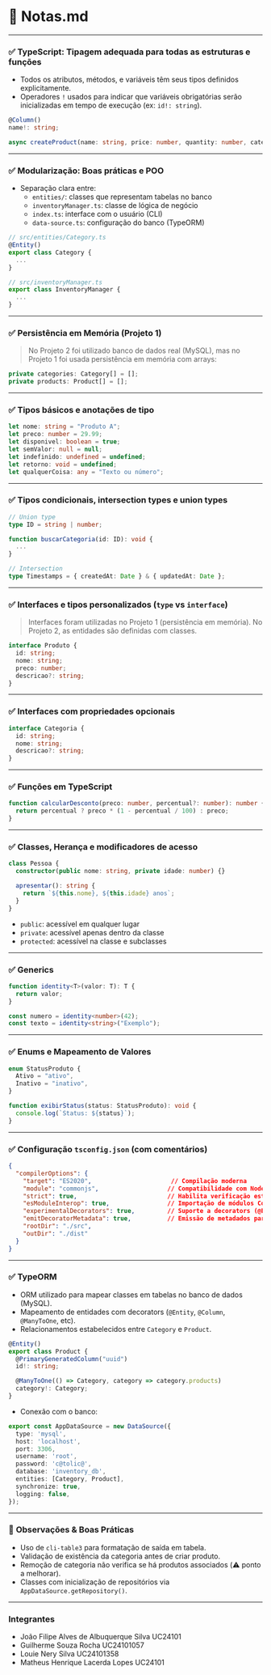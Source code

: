 # 📘 Notas.md

---

### ✅ **TypeScript: Tipagem adequada para todas as estruturas e funções**

- Todos os atributos, métodos, e variáveis têm seus tipos definidos explicitamente.
- Operadores `!` usados para indicar que variáveis obrigatórias serão inicializadas em tempo de execução (ex: `id!: string`).

```ts
@Column()
name!: string;

async createProduct(name: string, price: number, quantity: number, categoryId: string): Promise<void> { ... }
```

---

### ✅ **Modularização: Boas práticas e POO**

- Separação clara entre:
  - `entities/`: classes que representam tabelas no banco
  - `inventoryManager.ts`: classe de lógica de negócio
  - `index.ts`: interface com o usuário (CLI)
  - `data-source.ts`: configuração do banco (TypeORM)

```ts
// src/entities/Category.ts
@Entity()
export class Category {
  ...
}

// src/inventoryManager.ts
export class InventoryManager {
  ...
}
```

---

### ✅ **Persistência em Memória (Projeto 1)**

> No Projeto 2 foi utilizado banco de dados real (MySQL), mas no Projeto 1 foi usada persistência em memória com arrays:

```ts
private categories: Category[] = [];
private products: Product[] = [];
```

---

### ✅ **Tipos básicos e anotações de tipo**

```ts
let nome: string = "Produto A";
let preco: number = 29.99;
let disponivel: boolean = true;
let semValor: null = null;
let indefinido: undefined = undefined;
let retorno: void = undefined;
let qualquerCoisa: any = "Texto ou número";
```

---

### ✅ **Tipos condicionais, intersection types e union types**

```ts
// Union type
type ID = string | number;

function buscarCategoria(id: ID): void {
  ...
}

// Intersection
type Timestamps = { createdAt: Date } & { updatedAt: Date };
```

---

### ✅ **Interfaces e tipos personalizados (`type` vs `interface`)**

> Interfaces foram utilizadas no Projeto 1 (persistência em memória). No Projeto 2, as entidades são definidas com classes.

```ts
interface Produto {
  id: string;
  nome: string;
  preco: number;
  descricao?: string;
}
```

---

### ✅ **Interfaces com propriedades opcionais**

```ts
interface Categoria {
  id: string;
  nome: string;
  descricao?: string;
}
```

---

### ✅ **Funções em TypeScript**

```ts
function calcularDesconto(preco: number, percentual?: number): number {
  return percentual ? preco * (1 - percentual / 100) : preco;
}
```

---

### ✅ **Classes, Herança e modificadores de acesso**

```ts
class Pessoa {
  constructor(public nome: string, private idade: number) {}

  apresentar(): string {
    return `${this.nome}, ${this.idade} anos`;
  }
}
```

- `public`: acessível em qualquer lugar
- `private`: acessível apenas dentro da classe
- `protected`: acessível na classe e subclasses

---

### ✅ **Generics**

```ts
function identity<T>(valor: T): T {
  return valor;
}

const numero = identity<number>(42);
const texto = identity<string>("Exemplo");
```

---

### ✅ **Enums e Mapeamento de Valores**

```ts
enum StatusProduto {
  Ativo = "ativo",
  Inativo = "inativo",
}

function exibirStatus(status: StatusProduto): void {
  console.log(`Status: ${status}`);
}
```

---

### ✅ **Configuração `tsconfig.json` (com comentários)**

```json
{
  "compilerOptions": {
    "target": "ES2020",                      // Compilação moderna
    "module": "commonjs",                   // Compatibilidade com Node.js
    "strict": true,                         // Habilita verificação estrita
    "esModuleInterop": true,                // Importação de módulos CommonJS
    "experimentalDecorators": true,         // Suporte a decorators (@Entity, etc)
    "emitDecoratorMetadata": true,          // Emissão de metadados para decorators
    "rootDir": "./src",
    "outDir": "./dist"
  }
}
```

---

### ✅ **TypeORM**

- ORM utilizado para mapear classes em tabelas no banco de dados (MySQL).
- Mapeamento de entidades com decorators (`@Entity`, `@Column`, `@ManyToOne`, etc).
- Relacionamentos estabelecidos entre `Category` e `Product`.

```ts
@Entity()
export class Product {
  @PrimaryGeneratedColumn("uuid")
  id!: string;

  @ManyToOne(() => Category, category => category.products)
  category!: Category;
}
```

- Conexão com o banco:
```ts
export const AppDataSource = new DataSource({
  type: 'mysql',
  host: 'localhost',
  port: 3306,
  username: 'root',
  password: 'c@tolic@',
  database: 'inventory_db',
  entities: [Category, Product],
  synchronize: true,
  logging: false,
});
```

---

### 🧠 **Observações & Boas Práticas**

- Uso de `cli-table3` para formatação de saída em tabela.
- Validação de existência da categoria antes de criar produto.
- Remoção de categoria não verifica se há produtos associados (⚠️ ponto a melhorar).
- Classes com inicialização de repositórios via `AppDataSource.getRepository()`.

---

### Integrantes

- João Filipe Alves de Albuquerque Silva UC24101
- Guilherme Souza Rocha UC24101057
- Louie Nery Silva UC24101358
- Matheus Henrique Lacerda Lopes UC24101

